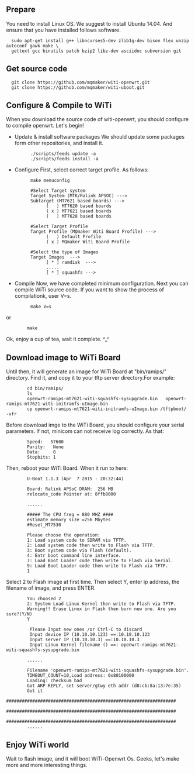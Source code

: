 Prepare
------
You need to install Linux OS. We suggest to install Ubuntu 14.04. And ensure that
you have installed follows software.

      sudo apt-get install g++ libncurses5-dev zlib1g-dev bison flex unzip autoconf gawk make \
      gettext gcc binutils patch bzip2 libz-dev asciidoc subversion git

Get source code
------
      git clone https://github.com/mqmaker/witi-openwrt.git
      git clone https://github.com/mqmaker/witi-uboot.git

Configure & Compile to WiTi
------
When you download the source code of witi-openwrt, you should configure to compile openwrt. 
Let's begin!
* Update & install software packages
We should update some packages form other repositories, and install it.

            ./scripts/feeds update -a
            ./scripts/feeds install -a

* Configure
First, select correct target profile. As follows:

            make menuconfig
            
            #Select Target system
            Target System (MTK/Ralink APSOC) --->
            Subtarget (MT7621 based boards) --->
                  (   ) MT7620 based boards
                  ( x ) MT7621 based boards
                  (   ) MT7628 based boards
            
            #Select Target Profile
            Target Profile (MQmaker Witi Board Profile) --->
                  (   ) Default Profile
                  ( x ) MQmaker Witi Board Profile
            
            #Select the type of Images
            Target Images  --->
                  [ * ] ramdisk  --->
                  .....
                  [ * ] squashfs --->

* Compile 
Now, we have completed minimum configuration. Next you can compile WiTi source code.
If you want to show the process of compilationk, user V=s.

            make V=s
or

            make
Ok,  enjoy a cup of tea, wait it complete. ^_^

Download image to WiTi Board
------
Until then, it will generate an image for WiTi Board at "bin/ramips/" directory. 
Find it, and copy it to your tftp server directory.For example:

            cd bin/ramips/
            ls
            openwrt-ramips-mt7621-witi-squashfs-sysupgrade.bin   openwrt-ramips-mt7621-witi-initramfs-uImage.bin
            cp openwrt-ramips-mt7621-witi-initramfs-uImage.bin /tftpboot/ -vfr
Before download imge to the WiTi Board, you should configure your serial parameters.
If not, minicom can not receive log correctly. As that:

            Speed:   57600
            Parity:   None
            Data:     8
            Stopbits: 1
Then, reboot your WiTi Board. When it run to here:

            U-Boot 1.1.3 (Apr  7 2015 - 20:32:44)
            
            Board: Ralink APSoC DRAM:  256 MB
            relocate_code Pointer at: 8ffb8000
            
            ......
            
            ##### The CPU freq = 880 MHZ #### 
            estimate memory size =256 Mbytes
            #Reset_MT7530
            
            Please choose the operation: 
            1: Load system code to SDRAM via TFTP. 
            2: Load system code then write to Flash via TFTP. 
            3: Boot system code via Flash (default).
            4: Entr boot command line interface.
            7: Load Boot Loader code then write to Flash via Serial. 
            9: Load Boot Loader code then write to Flash via TFTP. 
            1
Select 2 to Flash image at first time. Then select Y, enter ip address, 
the filename of image, and press ENTER.

            You choosed 2
            2: System Load Linux Kernel then write to Flash via TFTP. 
            Warning!! Erase Linux in Flash then burn new one. Are you sure?(Y/N)
            Y
            
             Please Input new ones /or Ctrl-C to discard
             Input device IP (10.10.10.123) ==:10.10.10.123
             Input server IP (10.10.10.3) ==:10.10.10.3
             Input Linux Kernel filename () ==: openwrt-ramips-mt7621-witi-squashfs-sysupgrade.bin
             
            ......
            
            Filename 'openwrt-ramips-mt7621-witi-squashfs-sysupgrade.bin'.
            TIMEOUT_COUNT=10,Load address: 0x80100000
            Loading: checksum bad
            Got ARP REPLY, set server/gtwy eth addr (d8:cb:8a:13:7e:35)
            Got it
            #################################################################
               #################################################################
               #################################################################
            ......

Enjoy WiTi world
------
Wait to flash image, and it will boot WiTi-Openwrt Os.
Geeks, let's make more and more interesting things.

